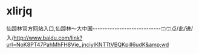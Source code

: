# xlirjq
仙踪林官方网站入口,仙踪林～大中国----------------------------🩳🩳点/此/进/入/http://www.baidu.com/link?url=NoK8PT47PahMhFH8Vie_jnciyIKNTTtVBQKpill6udK&amp;wd
